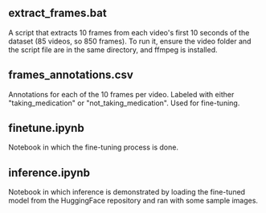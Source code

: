 ## extract_frames.bat 
A script that extracts 10 frames from each video's first 10 seconds of the dataset (85 videos, so 850 frames). To run it, ensure the video folder and the script file are in the same directory, and ffmpeg is installed.

## frames_annotations.csv
Annotations for each of the 10 frames per video. Labeled with either "taking_medication" or "not_taking_medication". Used for fine-tuning.

## finetune.ipynb
Notebook in which the fine-tuning process is done. 

## inference.ipynb
Notebook in which inference is demonstrated by loading the fine-tuned model from the HuggingFace repository and ran with some sample images.
